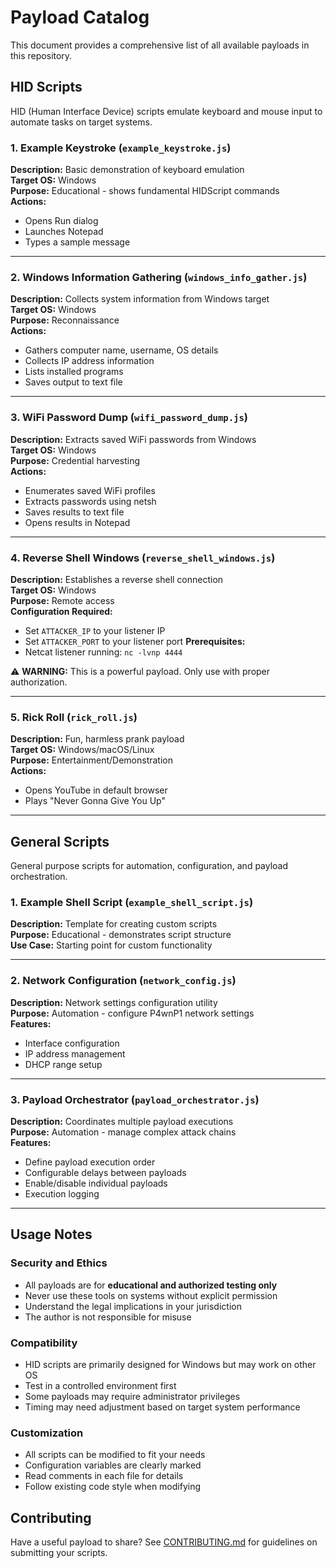 # Payload Catalog

This document provides a comprehensive list of all available payloads in this repository.

## HID Scripts

HID (Human Interface Device) scripts emulate keyboard and mouse input to automate tasks on target systems.

### 1. Example Keystroke (`example_keystroke.js`)
**Description:** Basic demonstration of keyboard emulation  
**Target OS:** Windows  
**Purpose:** Educational - shows fundamental HIDScript commands  
**Actions:**
- Opens Run dialog
- Launches Notepad
- Types a sample message

---

### 2. Windows Information Gathering (`windows_info_gather.js`)
**Description:** Collects system information from Windows target  
**Target OS:** Windows  
**Purpose:** Reconnaissance  
**Actions:**
- Gathers computer name, username, OS details
- Collects IP address information
- Lists installed programs
- Saves output to text file

---

### 3. WiFi Password Dump (`wifi_password_dump.js`)
**Description:** Extracts saved WiFi passwords from Windows  
**Target OS:** Windows  
**Purpose:** Credential harvesting  
**Actions:**
- Enumerates saved WiFi profiles
- Extracts passwords using netsh
- Saves results to text file
- Opens results in Notepad

---

### 4. Reverse Shell Windows (`reverse_shell_windows.js`)
**Description:** Establishes a reverse shell connection  
**Target OS:** Windows  
**Purpose:** Remote access  
**Configuration Required:**
- Set `ATTACKER_IP` to your listener IP
- Set `ATTACKER_PORT` to your listener port
**Prerequisites:**
- Netcat listener running: `nc -lvnp 4444`

⚠️ **WARNING:** This is a powerful payload. Only use with proper authorization.

---

### 5. Rick Roll (`rick_roll.js`)
**Description:** Fun, harmless prank payload  
**Target OS:** Windows/macOS/Linux  
**Purpose:** Entertainment/Demonstration  
**Actions:**
- Opens YouTube in default browser
- Plays "Never Gonna Give You Up"

---

## General Scripts

General purpose scripts for automation, configuration, and payload orchestration.

### 1. Example Shell Script (`example_shell_script.js`)
**Description:** Template for creating custom scripts  
**Purpose:** Educational - demonstrates script structure  
**Use Case:** Starting point for custom functionality

---

### 2. Network Configuration (`network_config.js`)
**Description:** Network settings configuration utility  
**Purpose:** Automation - configure P4wnP1 network settings  
**Features:**
- Interface configuration
- IP address management
- DHCP range setup

---

### 3. Payload Orchestrator (`payload_orchestrator.js`)
**Description:** Coordinates multiple payload executions  
**Purpose:** Automation - manage complex attack chains  
**Features:**
- Define payload execution order
- Configurable delays between payloads
- Enable/disable individual payloads
- Execution logging

---

## Usage Notes

### Security and Ethics
- All payloads are for **educational and authorized testing only**
- Never use these tools on systems without explicit permission
- Understand the legal implications in your jurisdiction
- The author is not responsible for misuse

### Compatibility
- HID scripts are primarily designed for Windows but may work on other OS
- Test in a controlled environment first
- Some payloads may require administrator privileges
- Timing may need adjustment based on target system performance

### Customization
- All scripts can be modified to fit your needs
- Configuration variables are clearly marked
- Read comments in each file for details
- Follow existing code style when modifying

## Contributing

Have a useful payload to share? See [CONTRIBUTING.md](CONTRIBUTING.md) for guidelines on submitting your scripts.
